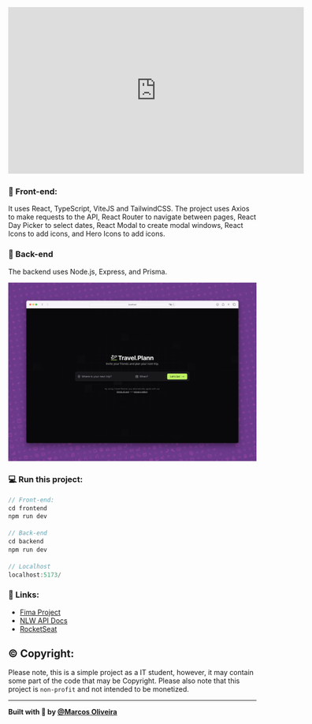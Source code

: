 <p align="center">
  <iframe width="600" height="338" src="https://youtu.be/ej_x8Xcd0jw" frameborder="0" allow="autoplay; encrypted-media" allowfullscreen></iframe>
</p>

### 🚀 Front-end:
It uses React, TypeScript, ViteJS and TailwindCSS. The project uses Axios to make requests to the API, React Router to navigate between pages, React Day Picker to select dates, React Modal to create modal windows, React Icons to add icons, and Hero Icons to add icons.

### 🚀 Back-end
The backend uses Node.js, Express, and Prisma.

<p align="center">
  <img alt="BetterDay" src="./preview/frontend_preview.png" >
</p>

### 💻 Run this project:
```js
// Front-end:
cd frontend
npm run dev

// Back-end
cd backend
npm run dev

// Localhost
localhost:5173/
```

### 🤝 Links:
- [Fima Project](https://www.figma.com/design/GlQVSoeZBaMjxDDtLPdaCg/NLW-Journey-%E2%80%A2-Planejador-de-viagem-(Community)?node-id=3-376&t=D0tgWQZrKw10fyLw-1)
- [NLW API Docs](https://nlw-journey.apidocumentation.com/reference)
- [RocketSeat](https://www.rocketseat.com.br/assinatura)

## © Copyright:
Please note, this is a simple project as a IT student, however, it may contain some part of the code that may be Copyright. Please also note that this project is `non-profit` and not intended to be monetized.

---

<strong>Built with 💙 by [@Marcos Oliveira](https://www.linkedin.com/in/pgmarcosoliveira/)</strong>
